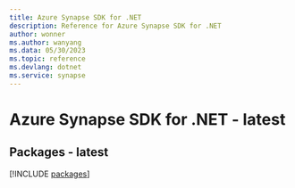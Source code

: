```yaml
---
title: Azure Synapse SDK for .NET
description: Reference for Azure Synapse SDK for .NET
author: wonner
ms.author: wanyang
ms.data: 05/30/2023
ms.topic: reference
ms.devlang: dotnet
ms.service: synapse
---
```

# Azure Synapse SDK for .NET - latest
## Packages - latest
[!INCLUDE [packages](synapse-index.md)]